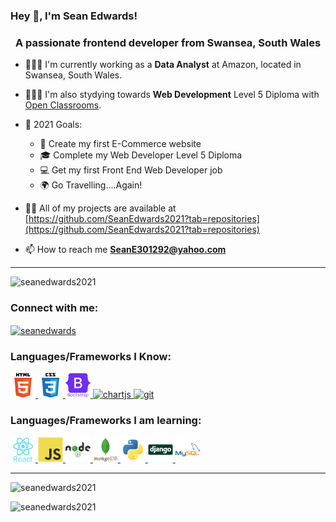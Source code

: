 ### Hey 👋, I'm Sean Edwards!
<h3 align="center">A passionate frontend developer from Swansea, South Wales</h3>


- 👩🏻‍🏫  I'm currently working as a **Data Analyst** at Amazon, located in Swansea, South Wales.
- 👩🏻‍🎓  I'm also stydying towards **Web Development** Level 5 Diploma with  [Open Classrooms](https://openclassrooms.com/en// "Open Classrooms Homepage").
- 🥅 2021 Goals:
    - 🛒 Create my first E-Commerce website
    - 🎓 Complete my Web Developer Level 5 Diploma
    - 💻 Get my first Front End Web Developer job
    - 🌍 Go Travelling....Again!
- 👨‍💻 All of my projects are available at [https://github.com/SeanEdwards2021?tab=repositories](https://github.com/SeanEdwards2021?tab=repositories)

- 📫 How to reach me **SeanE301292@yahoo.com**

<hr>

<p align="left"> <img src="https://komarev.com/ghpvc/?username=seanedwards2021&label=Profile%20views&color=0e75b6&style=flat" alt="seanedwards2021" /> </p>



<h3 align="left">Connect with me:</h3>
<p align="left">
<a href="https://stackoverflow.com/users/seanedwards" target="blank"><img align="center" src="https://cdn.jsdelivr.net/npm/simple-icons@3.0.1/icons/stackoverflow.svg" alt="seanedwards" height="30" width="40" /></a>
</p>

<h3 align="left">Languages/Frameworks I Know:</h3
<p align="left">
    <a href="https://www.w3.org/html/" target="_blank"> <img src="https://raw.githubusercontent.com/devicons/devicon/master/icons/html5/html5-original-wordmark.svg" alt="html5" width="40" height="40"/> </a>
    <a href="https://www.w3schools.com/css/" target="_blank"> <img src="https://raw.githubusercontent.com/devicons/devicon/master/icons/css3/css3-original-wordmark.svg" alt="css3" width="40" height="40"/> </a>
  <a href="https://getbootstrap.com" target="_blank"> <img src="https://raw.githubusercontent.com/devicons/devicon/master/icons/bootstrap/bootstrap-plain-wordmark.svg"     alt="bootstrap" width="40" height="40"/>
  </a> <a href="https://www.chartjs.org" target="_blank"> <img src="https://www.chartjs.org/media/logo-title.svg" alt="chartjs" width="40" height="40"/> </a>
  <a href="https://git-scm.com/" target="_blank"> <img src="https://www.vectorlogo.zone/logos/git-scm/git-scm-icon.svg" alt="git" width="40" height="40"/> </a>
</p>
 
<h3 align="left">Languages/Frameworks I am learning:</h3>
<p align="left"> 
    <a href="https://reactjs.org/" target="_blank"> <img src="https://raw.githubusercontent.com/devicons/devicon/master/icons/react/react-original-wordmark.svg" alt="react" width="40" height="40"/> </a> 
  <a href="https://developer.mozilla.org/en-US/docs/Web/JavaScript" target="_blank"> <img src="https://raw.githubusercontent.com/devicons/devicon/master/icons/javascript/javascript-original.svg" alt="javascript" width="40" height="40"/> </a>
    <a href="https://nodejs.org" target="_blank"> <img src="https://raw.githubusercontent.com/devicons/devicon/master/icons/nodejs/nodejs-original-wordmark.svg" alt="nodejs" width="40" height="40"/> </a> 
    <a href="https://www.mongodb.com/" target="_blank"> <img src="https://raw.githubusercontent.com/devicons/devicon/master/icons/mongodb/mongodb-original-wordmark.svg" alt="mongodb" width="40" height="40"/> </a> 
    <a href="https://www.python.org" target="_blank"> <img src="https://raw.githubusercontent.com/devicons/devicon/master/icons/python/python-original.svg" alt="python" width="40" height="40"/> </a> 
   <a href="https://www.djangoproject.com/" target="_blank"> <img src="https://raw.githubusercontent.com/devicons/devicon/master/icons/django/django-original.svg" alt="django" width="40" height="40"/> </a>   
  <a href="https://www.mysql.com/" target="_blank"> <img src="https://raw.githubusercontent.com/devicons/devicon/master/icons/mysql/mysql-original-wordmark.svg" alt="mysql" width="40" height="40"/> </a> 
</p>
<hr>

<p>&nbsp;<img align="left" src="https://github-readme-stats.vercel.app/api?username=seanedwards2021&show_icons=true&locale=en" alt="seanedwards2021" /></p>
<p><img align="left" src="https://github-readme-stats.vercel.app/api/top-langs?username=seanedwards2021&show_icons=true&locale=en&layout=compact" alt="seanedwards2021" /></p>


